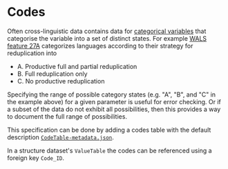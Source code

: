 # Codes

Often cross-linguistic data contains data for 
[categorical variables](https://en.wikipedia.org/wiki/Categorical_variable) that categorise the 
variable into a set of distinct states. For example [WALS feature 27A](http://wals.info/feature/27A) 
categorizes languages according to their strategy for reduplication into
- A. Productive full and partial reduplication
- B. Full reduplication only
- C. No productive reduplication

Specifying the range of possible category states (e.g. "A", "B", and "C" in the example above) 
for a given parameter is useful for error checking. Or if a subset of the data do not exhibit 
all possibilities, then this provides a way to document the full range of possibilities.

This specification can be done by adding a codes table with the default description
[`CodeTable-metadata.json`](CodeTable-metadata.json).

In a structure dataset's `ValueTable` the codes can be referenced using a foreign
key `Code_ID`.
